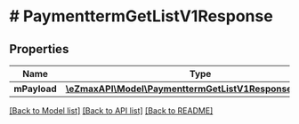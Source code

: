 # # PaymenttermGetListV1Response

## Properties

Name | Type | Description | Notes
------------ | ------------- | ------------- | -------------
**mPayload** | [**\eZmaxAPI\Model\PaymenttermGetListV1ResponseMPayload**](PaymenttermGetListV1ResponseMPayload.md) |  |

[[Back to Model list]](../../README.md#models) [[Back to API list]](../../README.md#endpoints) [[Back to README]](../../README.md)

